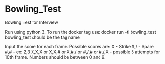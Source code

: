 # Bowling_Test
Bowling Test for Interview

Run using python 3.
To run the docker tag use: 
docker run -ti bowling_test
bowling_test should be the tag name

Input the score for each frame. Possible scores are: 
 X - Strike 
 #,/ - Spare 
 #,# - ex: 2,3 
 X,X,X or X,X,# or X,#,/ or #,/,# or #,/,X - possible 3 attempts for 10th frame.
Numbers should be between 0 and 9.
